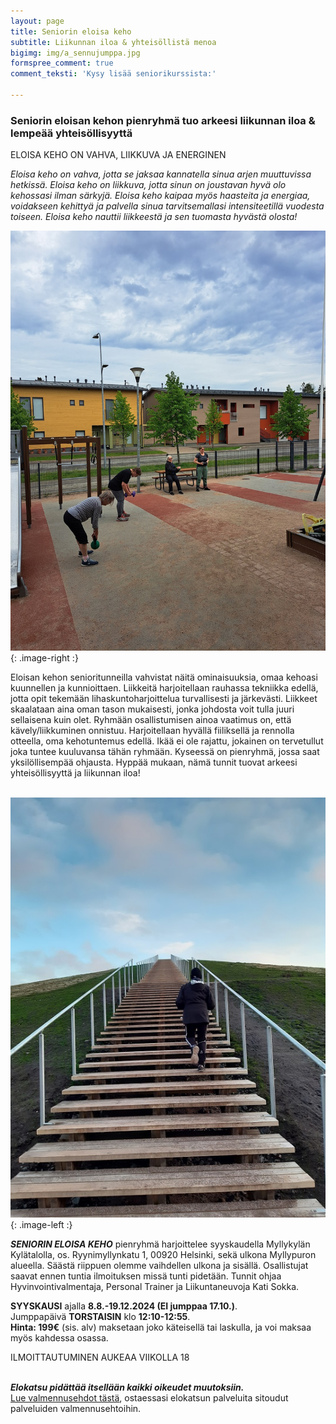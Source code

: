 ```yaml
---
layout: page
title: Seniorin eloisa keho
subtitle: Liikunnan iloa & yhteisöllistä menoa
bigimg: img/a_sennujumppa.jpg
formspree_comment: true
comment_teksti: 'Kysy lisää seniorikurssista:'

---
```

### **Seniorin eloisan kehon pienryhmä**  tuo arkeesi liikunnan iloa & lempeää yhteisöllisyyttä

<p></p>
<p class="otsikkolistapalkki">
ELOISA KEHO ON VAHVA, LIIKKUVA JA ENERGINEN
</p>

_Eloisa keho on vahva, jotta se jaksaa kannatella sinua arjen muuttuvissa hetkissä.
Eloisa keho on liikkuva, jotta sinun on joustavan hyvä olo kehossasi ilman särkyjä.
Eloisa keho kaipaa myös haasteita ja energiaa, voidakseen kehittyä ja palvella sinua tarvitsemallasi intensiteetillä
vuodesta toiseen. Eloisa keho nauttii liikkeestä ja sen tuomasta hyvästä olosta!_

![pienryhmä](/img/sennut.kylatalolla.jpg "Eloisan kehon senioritreenit"){: .image-right :}

Eloisan kehon senioritunneilla vahvistat näitä ominaisuuksia, omaa kehoasi kuunnellen ja kunnioittaen. Liikkeitä harjoitellaan rauhassa tekniikka edellä, jotta opit tekemään lihaskuntoharjoittelua turvallisesti ja järkevästi. Liikkeet skaalataan aina oman tason mukaisesti, jonka johdosta voit tulla juuri sellaisena kuin olet. Ryhmään osallistumisen ainoa vaatimus on, että kävely/liikkuminen onnistuu. Harjoitellaan hyvällä fiiliksellä ja rennolla otteella, oma kehotuntemus edellä. Ikää ei ole rajattu, jokainen on tervetullut joka tuntee kuuluvansa tähän ryhmään. Kyseessä on pienryhmä, jossa saat yksilöllisempää ohjausta. Hyppää mukaan, nämä tunnit tuovat arkeesi yhteisöllisyyttä ja liikunnan iloa!  <br/><br/>

![Pienryhmätreeni](/img/sennukurssi1.jpg "seniorin eloisa keho"){: .image-left :}  

***SENIORIN ELOISA KEHO***
pienryhmä harjoittelee syyskaudella Myllykylän Kylätalolla, os. Ryynimyllynkatu 1, 00920 Helsinki, sekä ulkona Myllypuron alueella. Säästä riippuen olemme vaihdellen ulkona ja sisällä. Osallistujat saavat ennen tuntia ilmoituksen missä tunti pidetään. Tunnit ohjaa Hyvinvointivalmentaja, Personal Trainer ja Liikuntaneuvoja Kati Sokka.

**SYYSKAUSI** ajalla **8.8.-19.12.2024 (EI jumppaa 17.10.)**.  
Jumppapäivä **TORSTAISIN** klo **12:10-12:55**.  
**Hinta: 199€** (sis. alv) maksetaan joko käteisellä tai laskulla, ja voi maksaa myös kahdessa osassa.  

ILMOITTAUTUMINEN AUKEAA VIIKOLLA 18
<br/><br/>

**_Elokatsu pidättää itsellään kaikki oikeudet muutoksiin._**  
[Lue valmennusehdot tästä](/valmennusehdot), ostaessasi elokatsun palveluita sitoudut palveluiden valmennusehtoihin.